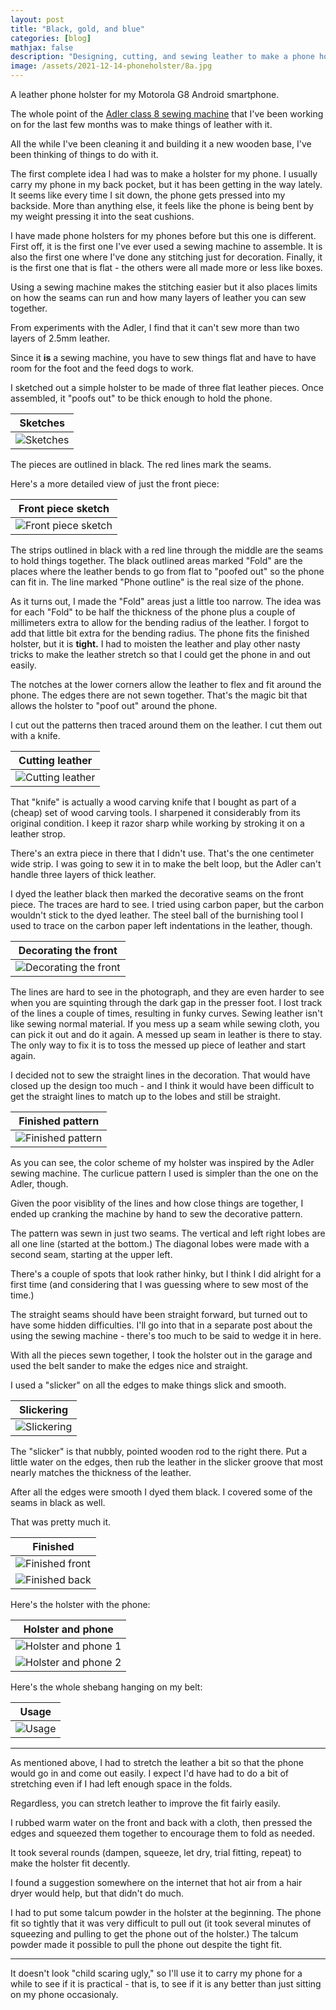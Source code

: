 ```yaml
---
layout: post
title: "Black, gold, and blue"
categories: [blog]
mathjax: false
description: "Designing, cutting, and sewing leather to make a phone holster."
image: /assets/2021-12-14-phoneholster/8a.jpg
--- 
```

A leather phone holster for my Motorola G8 Android smartphone.

The whole point of the [Adler class 8 sewing machine](adler-toc) that I've been working on for the last few months was to make things of leather with it.

All the while I've been cleaning it and building it a new wooden base,  I've been thinking of things to do with it.

The first complete idea I had was to make a holster for my phone.  I usually carry my phone in my back pocket, but it has been getting in the way lately.  It seems like every time I sit down, the phone gets pressed into my backside.  More than anything else, it feels like the phone is being bent by my weight pressing it into the seat cushions.

I have made phone holsters for my phones before but this one is different.  First off, it is the first one I've ever used a sewing machine to assemble.  It is also the first one where I've done any stitching just for decoration.  Finally, it is the first one that is flat - the others were all made more or less like boxes.

Using a sewing machine makes the stitching easier but it also places limits on how the seams can run and how many layers of leather you can sew together.

From experiments with the Adler, I find that it can't sew more than two layers of 2.5mm leather.

Since it **is** a sewing machine, you have to sew things flat and have to have room for the foot and the feed dogs to work.

I sketched out a simple holster to be made of three flat leather pieces.  Once assembled, it "poofs out" to be thick enough to hold the phone.

|Sketches|
|--------|
|![Sketches](/assets/2021-12-14-phoneholster/1.jpg)|

The pieces are outlined in black.  The red lines mark the seams.

Here's a more detailed view of just the front piece:

|Front piece sketch|
|------------------|
|![Front piece sketch](/assets/2021-12-14-phoneholster/2.png)|

The strips outlined in black with a red line through the middle are the seams to hold things together.  The black outlined areas marked "Fold" are the places where the leather bends to go from flat to "poofed out" so the phone can fit in.  The line marked "Phone outline" is the real size of the phone.

As it turns out, I made the "Fold" areas just a little too narrow.  The idea was for each "Fold" to be half the thickness of the phone plus a couple of millimeters extra to allow for the bending radius of the leather.  I forgot to add that little bit extra for the bending radius.  The phone fits the finished holster, but it is **tight.**  I had to moisten the leather and play other nasty tricks to make the leather stretch so that I could get the phone in and out easily.

The notches at the lower corners allow the leather to flex and fit around the phone.  The edges there are not sewn together.  That's the magic bit that allows the holster to "poof out" around the phone.

I cut out the patterns then traced around them on the leather.  I cut them out with a knife.

|Cutting leather|
|---------------|
|![Cutting leather](/assets/2021-12-14-phoneholster/3.jpg)|

That "knife" is actually a wood carving knife that I bought as part of a (cheap) set of wood carving tools.  I sharpened it considerably from its original condition.  I keep it razor sharp while working by stroking it on a leather strop.

There's an extra piece in there that I didn't use.  That's the one centimeter wide strip.  I was going to sew it in to make the belt loop, but the Adler can't handle three layers of thick leather.

I dyed the leather black then marked the decorative seams on the front piece.  The traces are hard to see.  I tried using carbon paper, but the carbon wouldn't stick to the dyed leather.  The steel ball of the burnishing tool I used to trace on the carbon paper left indentations in the leather, though.

|Decorating the front|
|----------|
|![Decorating the front](/assets/2021-12-14-phoneholster/4.jpg)|

The lines are hard to see in the photograph, and they are even harder to see when you are squinting through the dark gap in the presser foot.  I lost track of the lines a couple of times, resulting in funky curves.  Sewing leather isn't like sewing normal material.  If you mess up a seam while sewing cloth, you can pick it out and do it again.  A messed up seam in leather is there to stay.  The only way to fix it is to toss the messed up piece of leather and start again.

I decided not to sew the straight lines in the decoration.  That would have closed up the design too much - and I think it would have been difficult to get the straight lines to match up to the lobes and still be straight.

|Finished pattern|
|----------------|
|![Finished pattern](/assets/2021-12-14-phoneholster/5.jpg)|

As you can see, the color scheme of my holster was inspired by the Adler sewing machine.  The curlicue pattern I used is simpler than the one on the Adler, though.

Given the poor visiblity of the lines and how close things are together, I ended up cranking the machine by hand to sew the decorative pattern.

The pattern was sewn in just two seams.  The vertical and left right lobes are all one line (started at the bottom.)  The diagonal lobes were made with a second seam, starting at the upper left.

There's a couple of spots that look rather hinky, but I think I did alright for a first time (and considering that I was guessing where to sew most of the time.)

The straight seams should have been straight forward, but turned out to have some hidden difficulties.  I'll go into that in a separate post about the using the sewing machine - there's too much to be said to wedge it in here.

With all the pieces sewn together, I took the holster out in the garage and used the belt sander to make the edges nice and straight.

I used a "slicker" on all the edges to make things slick and smooth.

|Slickering|
|----------|
|![Slickering](/assets/2021-12-14-phoneholster/6.jpg)|

The "slicker" is that nubbly, pointed wooden rod to the right there.  Put a little water on the edges, then rub the leather in the slicker groove that most nearly matches the thickness of the leather.

After all the edges were smooth I dyed them black.  I covered some of the seams in black as well.

That was pretty much it.

|Finished|
|--------|
|![Finished front](/assets/2021-12-14-phoneholster/7a.jpg)|
|![Finished back](/assets/2021-12-14-phoneholster/7b.jpg)|

Here's the holster with the phone:

|Holster and phone|
|-----------------|
|![Holster and phone 1](/assets/2021-12-14-phoneholster/8a.jpg)|
|![Holster and phone 2](/assets/2021-12-14-phoneholster/8b.jpg)|

Here's the whole shebang hanging on my belt:

|Usage|
|-----|
|![Usage](/assets/2021-12-14-phoneholster/9.jpg)|

------

As mentioned above, I had to stretch the leather a bit so that the phone would go in and come out easily.  I expect I'd have had to do a bit of stretching even if I had left enough space in the folds.

Regardless, you can stretch leather to improve the fit fairly easily.

I rubbed warm water on the front and back with a cloth, then pressed the edges and squeezed them together to encourage them to fold as needed.

It took several rounds (dampen, squeeze, let dry, trial fitting, repeat) to make the holster fit decently.

I found a suggestion somewhere on the internet that hot air from a hair dryer would help, but that didn't do much.

I had to put some talcum powder in the holster at the beginning.  The phone fit so tightly that it was very difficult to pull out (it took several minutes of squeezing and pulling to get the phone out of the holster.)  The talcum powder made it possible to pull the phone out despite the tight fit.

-------

It doesn't look "child scaring ugly," so I'll use it to carry my phone for a while to see if it is practical - that is, to see if it is any better than just sitting on my phone occasionaly.

